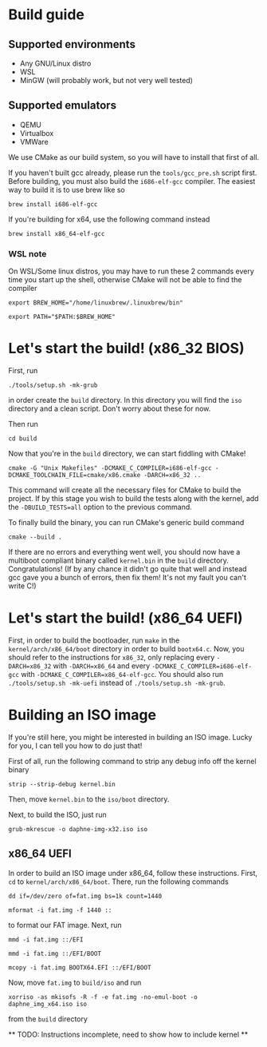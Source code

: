 # Build guide

## Supported environments
* Any GNU/Linux distro
* WSL
* MinGW (will probably work, but not very well tested)

## Supported emulators
* QEMU
* Virtualbox
* VMWare

We use CMake as our build system, so you will have to install that first of all.

If you haven't built gcc already, please run the `tools/gcc_pre.sh` script first.
Before building, you must also build the `i686-elf-gcc` compiler. The easiest way to build it is to use brew like so

```
brew install i686-elf-gcc
```

If you're building for x64, use the following command instead

```
brew install x86_64-elf-gcc
```

### WSL note
On WSL/Some linux distros, you may have to run these 2 commands every time you start up the shell, otherwise CMake will not be able to find the compiler

```
export BREW_HOME="/home/linuxbrew/.linuxbrew/bin"
```

```
export PATH="$PATH:$BREW_HOME"
```

# Let's start the build! (x86_32 BIOS)
First, run

```
./tools/setup.sh -mk-grub
```

in order create the `build` directory. In this directory you will find the `iso` directory and a clean script. Don't worry about these for now.

Then run

```
cd build
```

Now that you're in the `build` directory, we can start fiddling with CMake!

```
cmake -G "Unix Makefiles" -DCMAKE_C_COMPILER=i686-elf-gcc -DCMAKE_TOOLCHAIN_FILE=cmake/x86.cmake -DARCH=x86_32 ..
```

This command will create all the necessary files for CMake to build the project. If by this stage you wish to build the tests along with the kernel, add the `-DBUILD_TESTS=all` option to the previous command.

To finally build the binary, you can run CMake's generic build command

```
cmake --build .
```

If there are no errors and everything went well, you should now have a multiboot compliant binary called `kernel.bin` in the `build` directory. Congratulations! (If by any chance it didn't go quite that well and instead gcc gave you a bunch of errors, then fix them! It's not my fault you can't write C!)

# Let's start the build! (x86_64 UEFI)
First, in order to build the bootloader, run `make` in the `kernel/arch/x86_64/boot` directory in order to build `bootx64.c`. Now, you should refer to the instructions for `x86_32`, only replacing every `-DARCH=x86_32` with `-DARCH=x86_64` and every `-DCMAKE_C_COMPILER=i686-elf-gcc` with `-DCMAKE_C_COMPILER=x86_64-elf-gcc`. You should also run `./tools/setup.sh -mk-uefi` instead of `./tools/setup.sh -mk-grub`.

# Building an ISO image
If you're still here, you might be interested in building an ISO image. Lucky for you, I can tell you how to do just that!

First of all, run the following command to strip any debug info off the kernel binary

```
strip --strip-debug kernel.bin
```

Then, move `kernel.bin` to the `iso/boot` directory.

Next, to build the ISO, just run

```
grub-mkrescue -o daphne-img-x32.iso iso
```

## x86_64 UEFI
In order to build an ISO image under x86_64, follow these instructions.
First, `cd` to `kernel/arch/x86_64/boot`. There, run the following commands

```
dd if=/dev/zero of=fat.img bs=1k count=1440
```

```
mformat -i fat.img -f 1440 ::
```

to format our FAT image. Next, run

```
mmd -i fat.img ::/EFI
```

```
mmd -i fat.img ::/EFI/BOOT
```

```
mcopy -i fat.img BOOTX64.EFI ::/EFI/BOOT
```

Now, move `fat.img` to `build/iso` and run

```
xorriso -as mkisofs -R -f -e fat.img -no-emul-boot -o daphne_img_x64.iso iso
```

from the `build` directory

** TODO: Instructions incomplete, need to show how to include kernel **
